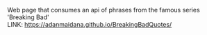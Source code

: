 Web page that consumes an api of phrases from the famous series 'Breaking Bad' <br/>
LINK: https://adanmaidana.github.io/BreakingBadQuotes/
